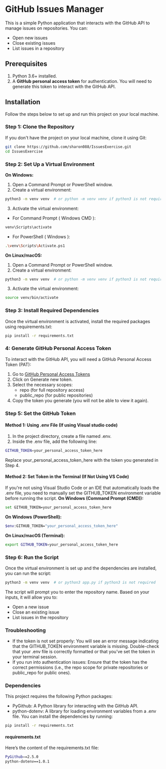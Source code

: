 # GitHub Issues Manager

This is a simple Python application that interacts with the GitHub API to manage issues on repositories. You can:
- Open new issues
- Close existing issues
- List issues in a repository

## Prerequisites

1. Python 3.6+ installed.
2. A **GitHub personal access token** for authentication. You will need to generate this token to interact with the GitHub API.

## Installation

Follow the steps below to set up and run this project on your local machine.

### Step 1: Clone the Repository
If you don't have the project on your local machine, clone it using Git:
```bash
git clone https://github.com/sharon088/IssuesExercise.git
cd IssuesExercise
```

### Step 2: Set Up a Virtual Environment

**On Windows:**
1. Open a Command Prompt or PowerShell window.
2. Create a virtual environment:
```bash
python3 -m venv venv  # or python -m venv venv if python3 is not required
```

3. Activate the virtual environment:
- For Command Prompt ( Windows CMD ):
```bash
venv\Scripts\activate
```
- For PowerShell ( Windows ):
```bash
.\venv\Scripts\Activate.ps1
```

**On Linux/macOS:**
1. Open a Command Prompt or PowerShell window.
2. Create a virtual environment:
```bash
python3 -m venv venv  # or python -m venv venv if python3 is not required
```
3. Activate the virtual environment: 
```bash
source venv/bin/activate
```

### Step 3: Install Required Dependencies
Once the virtual environment is activated, install the required packages using requirements.txt:
```bash
pip install -r requirements.txt
```
### 4: Generate GitHub Personal Access Token
To interact with the GitHub API, you will need a GitHub Personal Access Token (PAT):
1. Go to [GitHub Personal Access Tokens](https://github.com/settings/tokens)
2. Click on Generate new token.
3. Select the necessary scopes:
    - repo (for full repository access)
    - public_repo (for public repositories)
4. Copy the token you generate (you will not be able to view it again).

### Step 5: Set the GitHub Token
#### Method 1: Using .env File (If using Visual studio code)
1. In the project directory, create a file named .env.
2. Inside the .env file, add the following line:
```bash
GITHUB_TOKEN=your_personal_access_token_here
```
Replace your_personal_access_token_here with the token you generated in Step 4.

#### Method 2: Set Token in the Terminal (If Not Using VS Code)
If you're not using Visual Studio Code or an IDE that automatically loads the .env file, you need to manually set the GITHUB_TOKEN environment variable before running the script.
**On Windows (Command Prompt (CMD)):**
```bash
set GITHUB_TOKEN=your_personal_access_token_here
```
**On Windows (PowerShell):**
```bash
$env:GITHUB_TOKEN="your_personal_access_token_here"
```

**On Linux/macOS (Terminal):**
```bash
export GITHUB_TOKEN=your_personal_access_token_here
```

### Step 6: Run the Script
Once the virtual environment is set up and the dependencies are installed, you can run the script:
```bash
python3 -m venv venv  # or python3 app.py if python3 is not required
```

The script will prompt you to enter the repository name. Based on your inputs, it will allow you to:

- Open a new issue
- Close an existing issue
- List issues in the repository

### Troubleshooting
- If the token is not set properly: You will see an error message indicating that the GITHUB_TOKEN environment variable is missing. Double-check that your .env file is correctly formatted or that you’ve set the token in your terminal session.
- If you run into authentication issues: Ensure that the token has the correct permissions (i.e., the repo scope for private repositories or public_repo for public ones).

### Dependencies
This project requires the following Python packages:
- PyGithub: A Python library for interacting with the GitHub API.
- python-dotenv: A library for loading environment variables from a .env file.
You can install the dependencies by running:
```bash
pip install -r requirements.txt
```

#### requirements.txt
Here’s the content of the requirements.txt file:
```bash
PyGithub==2.5.0
python-dotenv==1.0.1
```